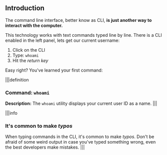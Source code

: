 ## Introduction

The command line interface, better know as CLI, __is just another way to interact with the computer.__ 

This technology works with text commands typed line by line. There is a CLI enabled in the left panel, lets get our current username:

1. Click on the CLI
2. Type: `whoami`
3. Hit the _return key_

Easy right? You've learned your first command:

|||definition
### Command: `whoami`
__Description:__
The `whoami` utility displays your current user ID as a name.
|||

|||info
### It's common to make _typos_
When typing commands in the CLI, it's common to make _typos_. Don't be afraid of some weird output in case you've typed something wrong, even the best developers make mistakes.
|||